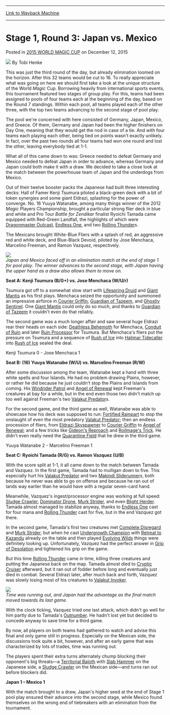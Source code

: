 
---
[Link to Wayback Machine](https://web.archive.org/web/20151220055218/http://magic.wizards.com/en/events/coverage/2015WMC/stage-1-round-3-japan-vs-mexico-2015-12-12)

[_metadata_:author]:- "Tobi Henke"
[_metadata_:description]:- "This was just the third round of the day, but already elimination loomed on the horizon. After this 32 teams would be cut to 16. To really appreciate what was going on here we should first take a look at the unique structure of the World Magic Cup. Borrowing heavily from international sports events, this tournament featured two stages of group play. For this, teams had been assigned to pools of four teams each at the beginning of the day, based on the Round 7 standings."
[_metadata_:generator]:- "Drupal 7 (http://drupal.org)"
[_metadata_:node]:- "939711"
[_metadata_:publish_date]:- "2015-12-12"
[_metadata_:source]:- "div-main-content"
[_metadata_:title]:- "Stage 1, Round 3: Japan vs. Mexico"
[_metadata_:wayback_capture_timestamp]:- "2015-12-20 05:52:18"
[_metadata_:wayback_raw_url]:- "https://web.archive.org/web/20151220055218id_/http://magic.wizards.com/en/events/coverage/2015WMC/stage-1-round-3-japan-vs-mexico-2015-12-12"
[_metadata_:wayback_url]:- "http://magic.wizards.com/en/events/coverage/2015WMC/stage-1-round-3-japan-vs-mexico-2015-12-12"
---


Stage 1, Round 3: Japan vs. Mexico
==================================



 Posted in [2015 WORLD MAGIC CUP](/en/events/coverage/2015WMC)
 on December 12, 2015 






![](https://media.magic.wizards.com/styles/auth_small/public/images/person/henke_author.jpg)
By Tobi Henke











This was just the third round of the day, but already elimination loomed on the horizon. After this 32 teams would be cut to 16. To really appreciate what was going on here we should first take a look at the unique structure of the World *Magic* Cup. Borrowing heavily from international sports events, this tournament featured two stages of group play. For this, teams had been assigned to pools of four teams each at the beginning of the day, based on the Round 7 standings. Within each pool, all teams played each of the other three, with the top two teams advancing to the second stage of pool play.


The pool we're concerned with here consisted of Germany, Japan, Mexico, and Greece. Of them, Germany and Japan had been the higher finishers on Day One, meaning that they would get the nod in case of a tie. And with four teams each playing each other, being tied on points wasn't exactly unlikely. In fact, over the past two rounds all four teams had won one round and lost the other, leaving everybody tied at 1-1.


What all of this came down to was: Greece needed to defeat Germany and Mexico needed to defeat Japan in order to advance, whereas Germany and Japan could both make it with a draw. We decided to take a close look at the match between the powerhouse team of Japan and the underdogs from Mexico.


Out of their twelve booster packs the Japanese had built three interesting decks: Hall of Famer Kenji Tsumura piloted a black-green deck with a bit of token synergies and some giant Eldrazi, splashing for the power of converge. No. 16 Yuuya Watanabe, among many things winner of the 2012 *Magic* Players Championship, brought a particular strong flier deck in blue and white and Pro Tour *Battle for Zendikar* finalist Ryoichi Tamada came equipped with Red-Green Landfall, the highlights of which were [Dragonmaster Outcast](http://gatherer.wizards.com/Pages/Card/Details.aspx?name=Dragonmaster+Outcast), [Endless One](http://gatherer.wizards.com/Pages/Card/Details.aspx?name=Endless+One), and two [Rolling Thunder](http://gatherer.wizards.com/Pages/Card/Details.aspx?name=Rolling+Thunder)s.


The Mexicans brought White-Blue Fliers with a splash of red, an aggressive red and white deck, and Blue-Black Devoid, piloted by Jose Menchaca, Marcelino Freeman, and Ramon Vazquez, respectively.


![](https://media.wizards.com/2015/events/2015wmc/r10_mexico_japan.jpg)  
*Japan and Mexico faced off in an elimination match at the end of stage 1 for pool play. The winner advances to the second stage, with Japan having the upper hand as a draw also allows them to move on.*


**Seat A: Kenji Tsumura (B/G+) vs. Jose Menchaca (W/U/r)**


Tsumura got off to a somewhat slow start with [Lifespring Druid](http://gatherer.wizards.com/Pages/Card/Details.aspx?name=Lifespring+Druid) and [Giant Mantis](http://gatherer.wizards.com/Pages/Card/Details.aspx?name=Giant+Mantis) as his first plays. Menchaca seized the opportunity and summoned an impressive airforce in [Courier Griffin](http://gatherer.wizards.com/Pages/Card/Details.aspx?name=Courier+Griffin), [Guardian of Tazeem](http://gatherer.wizards.com/Pages/Card/Details.aspx?name=Guardian+of+Tazeem), and [Ghostly Sentinel](http://gatherer.wizards.com/Pages/Card/Details.aspx?name=Ghostly+Sentinel). One [Giant Mantis](http://gatherer.wizards.com/Pages/Card/Details.aspx?name=Giant+Mantis) could only do so much, and thanks to [Guardian of Tazeem](http://gatherer.wizards.com/Pages/Card/Details.aspx?name=Guardian+of+Tazeem) it couldn't even do that reliably.


The second game was a much longer affair and saw several huge Eldrazi rear their heads on each side: [Deathless Behemoth](http://gatherer.wizards.com/Pages/Card/Details.aspx?name=Deathless+Behemoth) for Menchaca, [Conduit of Ruin](http://gatherer.wizards.com/Pages/Card/Details.aspx?name=Conduit+of+Ruin) and later [Ruin Processor](http://gatherer.wizards.com/Pages/Card/Details.aspx?name=Ruin+Processor) for Tsumura. But Menchaca's fliers put the pressure on Tsumura and a sequence of [Rush of Ice](http://gatherer.wizards.com/Pages/Card/Details.aspx?name=Rush+of+Ice) into [Halimar Tidecaller](http://gatherer.wizards.com/Pages/Card/Details.aspx?name=Halimar+Tidecaller) into [Rush of Ice](http://gatherer.wizards.com/Pages/Card/Details.aspx?name=Rush+of+Ice) sealed the deal.


Kenji Tsumura 0 - Jose Menchaca 1


**Seat B: (16) Yuuya Watanabe (W/U) vs. Marcelino Freeman (R/W)**


After some discussion among the team, Watanabe kept a hand with three white spells and four Islands. He had no problem drawing Plains, however, or rather he did because he just couldn't stop the Plains and Islands from coming. His [Windrider Patrol](http://gatherer.wizards.com/Pages/Card/Details.aspx?name=Windrider+Patrol) and [Angel of Renewal](http://gatherer.wizards.com/Pages/Card/Details.aspx?name=Angel+of+Renewal) kept Freeman's creatures at bay for a while, but in the end even those two didn't match up too well against Freeman's two [Valakut Predator](http://gatherer.wizards.com/Pages/Card/Details.aspx?name=Valakut+Predator)s.


For the second game, and the third game as well, Watanabe was able to showcase how his deck was supposed to run: [Fortified Rampart](http://gatherer.wizards.com/Pages/Card/Details.aspx?name=Fortified+Rampart) to stop the onslaught of even the most predatory [Valakut Predator](http://gatherer.wizards.com/Pages/Card/Details.aspx?name=Valakut+Predator); then an endless procession of fliers, from [Eldrazi Skyspawner](http://gatherer.wizards.com/Pages/Card/Details.aspx?name=Eldrazi+Skyspawner) to [Courier Griffin](http://gatherer.wizards.com/Pages/Card/Details.aspx?name=Courier+Griffin) to [Angel of Renewal](http://gatherer.wizards.com/Pages/Card/Details.aspx?name=Angel+of+Renewal); and a few tricks like [Gideon's Reproach](http://gatherer.wizards.com/Pages/Card/Details.aspx?name=Gideon%27s+Reproach) and [Roilmage's Trick](http://gatherer.wizards.com/Pages/Card/Details.aspx?name=Roilmage%27s+Trick). He didn't even really need the [Quarantine Field](http://gatherer.wizards.com/Pages/Card/Details.aspx?name=Quarantine+Field) that he drew in the third game.


Yuuya Watanabe 2 - Marcelino Freeman 1


**Seat C: Ryoichi Tamada (R/G) vs. Ramon Vazquez (U/B)**


With the score split at 1-1, it all came down to the match between Tamada and Vazquez. In the first game, Tamada had to mulligan down to five. This especially hurt his [Valakut Predator](http://gatherer.wizards.com/Pages/Card/Details.aspx?name=Valakut+Predator) and two [Makindi Sliderunner](http://gatherer.wizards.com/Pages/Card/Details.aspx?name=Makindi+Sliderunner)s, both because he never was able to go on offense and because he ran out of lands way earlier than he would have with a regular seven-card hand.


Meanwhile, Vazquez's ingest/processor engine was working at full speed: [Sludge Crawler](http://gatherer.wizards.com/Pages/Card/Details.aspx?name=Sludge+Crawler), [Dominator Drone](http://gatherer.wizards.com/Pages/Card/Details.aspx?name=Dominator+Drone), [Murk Strider](http://gatherer.wizards.com/Pages/Card/Details.aspx?name=Murk+Strider), and even [Blight Herder](http://gatherer.wizards.com/Pages/Card/Details.aspx?name=Blight+Herder). Tamada almost managed to stabilize anyway, thanks to [Endless One](http://gatherer.wizards.com/Pages/Card/Details.aspx?name=Endless+One) cast for four mana and [Rolling Thunder](http://gatherer.wizards.com/Pages/Card/Details.aspx?name=Rolling+Thunder) cast for five, but in the end Vazquez got there.


In the second game, Tamada's first two creatures met [Complete Disregard](http://gatherer.wizards.com/Pages/Card/Details.aspx?name=Complete+Disregard) and [Murk Strider](http://gatherer.wizards.com/Pages/Card/Details.aspx?name=Murk+Strider), but when he cast [Undergrowth Champion](http://gatherer.wizards.com/Pages/Card/Details.aspx?name=Undergrowth+Champion) with [Retreat to Kazandu](http://gatherer.wizards.com/Pages/Card/Details.aspx?name=Retreat+to+Kazandu) already on the table and then played [Evolving Wilds](http://gatherer.wizards.com/Pages/Card/Details.aspx?name=Evolving+Wilds) things were definitely looking up. Unfortunately, Vazquez had the perfect answer in [Grip of Desolation](http://gatherer.wizards.com/Pages/Card/Details.aspx?name=Grip+of+Desolation) and tightened his grip on the game.


But this time [Rolling Thunder](http://gatherer.wizards.com/Pages/Card/Details.aspx?name=Rolling+Thunder) came *in* time, killing three creatures and putting the Japanese back on the map. Tamada almost died to [Cryptic Cruiser](http://gatherer.wizards.com/Pages/Card/Details.aspx?name=Cryptic+Cruiser) afterward, but it ran out of fodder before long and eventually just died in combat. Several Eldrazi later, after much back and forth, Vazquez was slowly losing most of his creatures to [Valakut Invoker](http://gatherer.wizards.com/Pages/Card/Details.aspx?name=Valakut+Invoker).


![](https://media.wizards.com/2015/events/2015wmc/r10_close.jpg)  
*Time was running out, and Japan had the advantage as the final match moved towards its last game.*


With the clock ticking, Vazquez tried one last attack, which didn't go well for him partly due to Tamada's [Outnumber](http://gatherer.wizards.com/Pages/Card/Details.aspx?name=Outnumber). He hadn't lost yet but decided to concede anyway to save time for a third game.


By now, all players on both teams had gathered to watch and advise this final and only game still in progress. Especially on the Mexican side, the discussions took quite a bit, however, and after an early game that was characterized by lots of trades, time was running out.


The players spent their extra turns alternately chump blocking their opponent's big threats—a [Territorial Baloth](http://gatherer.wizards.com/Pages/Card/Details.aspx?name=Territorial+Baloth) with [Slab Hammer](http://gatherer.wizards.com/Pages/Card/Details.aspx?name=Slab+Hammer) on the Japanese side, a [Sludge Crawler](http://gatherer.wizards.com/Pages/Card/Details.aspx?name=Sludge+Crawler) on the Mexican side—and turns ran out before blockers did.


**Japan 1 – Mexico 1**


With the match brought to a draw, Japan's higher seed at the end of Stage 1 pool play ensured their advance into the second stage, while Mexico found themselves on the wrong end of tiebreakers with an elimination from the tournament.







